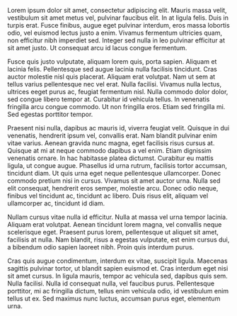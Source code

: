 Lorem ipsum dolor sit amet, consectetur adipiscing elit. Mauris massa velit, vestibulum sit amet metus vel, pulvinar faucibus elit. In at ligula felis. Duis in turpis erat. Fusce finibus, augue eget pulvinar interdum, eros massa lobortis odio, vel euismod lectus justo a enim. Vivamus fermentum ultricies quam, non efficitur nibh imperdiet sed. Integer sed nulla in leo pulvinar efficitur at sit amet justo. Ut consequat arcu id lacus congue fermentum.

Fusce quis justo vulputate, aliquam lorem quis, porta sapien. Aliquam et lacinia felis. Pellentesque sed augue lacinia nulla facilisis tincidunt. Cras auctor molestie nisl quis placerat. Aliquam erat volutpat. Nam ut sem at tellus varius pellentesque nec vel erat. Nulla facilisi. Vivamus nulla lectus, ultrices eeget purus ac, feugiat fermentum nisl. Nulla commodo dolor dolor, sed congue libero tempor at. Curabitur id vehicula tellus. In venenatis fringilla arcu congue commodo. Ut non fringilla eros. Etiam sed fringilla mi. Sed egestas porttitor tempor.

Praesent nisi nulla, dapibus ac mauris id, viverra feugiat velit. Quisque in dui venenatis, hendrerit ipsum vel, convallis erat. Nam blandit pulvinar enim vitae varius. Aenean gravida nunc magna, eget facilisis risus cursus at. Quisque at mi at neque commodo dapibus a vel enim. Etiam dignissim venenatis ornare. In hac habitasse platea dictumst. Curabitur eu mattis ligula, ut congue augue. Phasellus id urna rutrum, facilisis tortor accumsan, tincidunt diam. Ut quis urna eget neque pellentesque ullamcorper. Donec commodo pretium nisi in cursus. Vivamus sit amet auctor urna. Nulla sed elit consequat, hendrerit eros semper, molestie arcu. Donec odio neque, finibus vel tincidunt ac, tincidunt ac libero. Duis risus elit, aliquam vel ullamcorper ac, tincidunt id diam.

Nullam cursus vitae nulla id efficitur. Nulla at massa vel urna tempor lacinia. Aliquam erat volutpat. Aenean tincidunt lorem magna, vel convallis neque scelerisque eget. Praesent purus lorem, pellentesque ut aliquet sit amet, facilisis at nulla. Nam blandit, risus a egestas vulputate, est enim cursus dui, a bibendum odio sapien laoreet nibh. Proin quis interdum purus.

Cras quis augue condimentum, interdum ex vitae, suscipit ligula. Maecenas sagittis pulvinar tortor, ut blandit sapien euismod et. Cras interdum eget nisi sit amet cursus. In ligula mauris, tempor ac vehicula sed, dapibus quis sem. Nulla facilisi. Nulla id consequat nulla, vel faucibus purus. Pellentesque porttitor, mi ac fringilla dictum, tellus enim vehicula odio, id vestibulum enim tellus ut ex. Sed maximus nunc luctus, accumsan purus eget, elementum urna.
